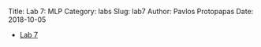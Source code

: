 Title: Lab 7: MLP
Category: labs
Slug: lab7
Author: Pavlos Protopapas
Date: 2018-10-05


- [Lab 7]({filename}notebook/lab7_MLP_students.ipynb)
